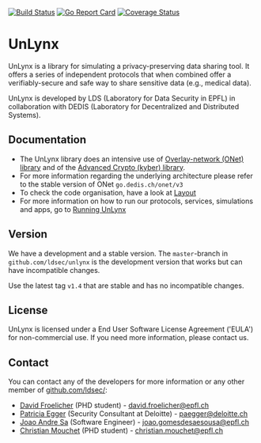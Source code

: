 [![Build Status](https://travis-ci.org/ldsec/unlynx.svg?branch=master)](https://travis-ci.org/ldsec/unlynx) [![Go Report Card](https://goreportcard.com/badge/github.com/ldsec/unlynx)](https://goreportcard.com/report/github.com/ldsec/unlynx) [![Coverage Status](https://coveralls.io/repos/github/ldsec/unlynx/badge.svg?branch=master)](https://coveralls.io/github/ldsec/unlynx?branch=master)
# UnLynx 
UnLynx is a library for simulating a privacy-preserving data sharing tool. It offers a series of independent protocols that when combined offer a verifiably-secure and safe way to share sensitive data (e.g., medical data).  

UnLynx is developed by LDS (Laboratory for Data Security in EPFL) in collaboration with DEDIS (Laboratory for Decentralized and Distributed Systems).  

## Documentation

* The UnLynx library does an intensive use of [Overlay-network (ONet) library](https://github.com/dedis/onet) and of the [Advanced Crypto (kyber) library](https://github.com/dedis/kyber).
* For more information regarding the underlying architecture please refer to the stable version of ONet `go.dedis.ch/onet/v3`
* To check the code organisation, have a look at [Layout](https://github.com/ldsec/unlynx/wiki/Layout)
* For more information on how to run our protocols, services, simulations and apps, go to [Running UnLynx](https://github.com/ldsec/unlynx/wiki/Running-UnLynx)

## Version

We have a development and a stable version. The `master`-branch in `github.com/ldsec/unlynx` is the development version that works but can have incompatible changes.

Use the latest tag `v1.4` that are stable and has no incompatible changes.

## License

UnLynx is licensed under a End User Software License Agreement ('EULA') for non-commercial use. If you need more information, please contact us.

## Contact
You can contact any of the developers for more information or any other member of [github.com/ldsec/](https://search.epfl.ch/?filter=unit&q=github.com/ldsec/):

* [David Froelicher](https://github.com/froelich) (PHD student) - david.froelicher@epfl.ch
* [Patricia Egger](https://github.com/pegger) (Security Consultant at Deloitte) - paegger@deloitte.ch
* [Joao Andre Sa](https://github.com/JoaoAndreSa) (Software Engineer) - joao.gomesdesaesousa@epfl.ch
* [Christian Mouchet](https://github.com/ChristianMct) (PHD student) - christian.mouchet@epfl.ch
